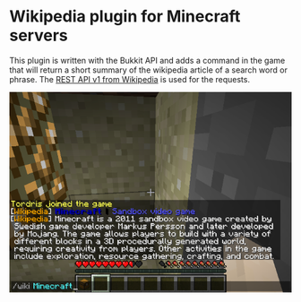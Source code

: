 # Wikipedia plugin for Minecraft servers

This plugin is written with the Bukkit API and adds a command in the game that will return a short summary of the wikipedia article of a search word or phrase. The [REST API v1 from Wikipedia](https://en.wikipedia.org/api/rest_v1/) is used for the requests.

![Wikipedia example with the query "Minecraft"](wikipedia-example.png)
